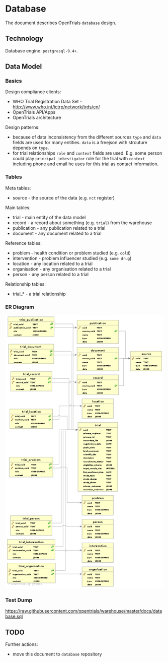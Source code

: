 # Database

The document describes OpenTrials `database` design.

## Technology

Database engine: `postgresql-9.4+`.

## Data Model

### Basics

Design compliance clients:
- WHO Trial Registration Data Set - http://www.who.int/ictrp/network/trds/en/
- OpenTrials API/Apps
- OpenTrials architecture

Design patterns:
- because of data inconsistency from the different sources `type` and `data` fields
are used for many entities. `data` is a freejson with strcuture depends on `type`.
- for trial relationships `role` and `context` fields are used. E.g. some person
could play `principal_inbestigator` role for the trial with `context` including
phone and email he uses for this trial as contact information.

### Tables

Meta tables:
- source - the source of the data (e.g. `nct` register)

Main tables:
- trial - main entity of the data model
- record - a record about something (e.g. `trial`) from the warehouse
- publication - any publication related to a trial
- document - any document related to a trial

Reference tables:
- problem - health condition or problem studied (e.g. `cold`)
- intervention - problem influencer studied (e.g. `some drug`)
- location - any location related to a trial
- organisation - any organisation related to a trial
- person - any person related to a trial

Relationship tables:
- trial\_\* - a trial relationship

### ER Diagram

![diagram](database.png)

### Test Dump

https://raw.githubusercontent.com/opentrials/warehouse/master/docs/database.sql

## TODO

Further actions:
- move this document to `database` repository
